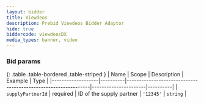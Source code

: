 ```yaml
---
layout: bidder
title: Viewdeos
description: Prebid Viewdeos Bidder Adaptor
hide: true
biddercode: viewdeosDX
media_types: banner, video
---
```


### Bid params

{: .table .table-bordered .table-striped }
| Name              | Scope    | Description                                                   | Example              | Type     |
|-------------------|----------|---------------------------------------------------------------|----------------------|----------|
| `supplyPartnerId` | required | ID of the supply partner | `'12345'`            | `string` |
